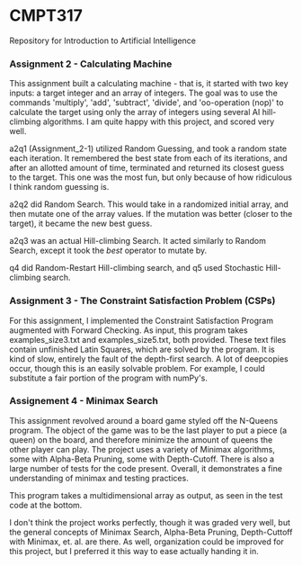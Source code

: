 # CMPT317
Repository for Introduction to Artificial Intelligence

### Assignment 2 - Calculating Machine
This assignment built a calculating machine - that is, it started with two key inputs: a target integer and an array of integers. The goal was to use the commands 'multiply', 'add', 'subtract', 'divide', and 'oo-operation (nop)' to calculate the target using only the array of integers using several AI hill-climbing algorithms. I am quite happy with this project, and scored very well.

a2q1 (Assignment_2-1) utilized Random Guessing, and took a random state each iteration. It remembered the best state from each of its iterations, and after an allotted amount of time, terminated and returned its closest guess to the target. This one was the most fun, but only because of how ridiculous I think random guessing is.

a2q2 did Random Search. This would take in a randomized initial array, and  then mutate one of the array values. If the mutation was better (closer to the target), it became the new best guess.

a2q3 was an actual Hill-climbing Search. It acted similarly to Random Search, except it took the *best* operator to mutate by.

q4 did Random-Restart Hill-climbing search, and q5 used Stochastic Hill-climbing search.

### Assignment 3 - The Constraint Satisfaction Problem (CSPs)
For this assignment, I implemented the Constraint Satisfaction Program augmented with Forward Checking. As input, this program takes examples_size3.txt and examples_size5.txt, both provided. These text files contain unfinished Latin Squares, which are solved by the program. It is kind of slow, entirely the fault of the depth-first search. A lot of deepcopies occur, though this is an easily solvable problem. For example, I could substitute a fair portion of the program with numPy's.

### Assignement 4 - Minimax Search
This assignment revolved around a board game styled off the N-Queens program. The object of the game was to be the last player to put a piece (a queen) on the board, and therefore minimize the amount of queens the other player can play. The project uses a variety of Minimax algorithms, some with Alpha-Beta Pruning, some with Depth-Cutoff. There is also a large number of tests for the code present. Overall, it demonstrates a fine understanding of minimax and testing practices.

This program takes a multidimensional array as output, as seen in the test code at the bottom.

I don't think the project works perfectly, though it was graded very well, but the general concepts of Minimax Search, Alpha-Beta Pruning, Depth-Cuttoff with Minimax, et. al. are there. As well, organization could be improved for this project, but I preferred it this way to ease actually handing it in.


